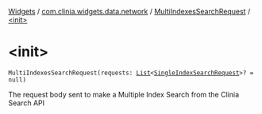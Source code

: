 [Widgets](../../index.md) / [com.clinia.widgets.data.network](../index.md) / [MultiIndexesSearchRequest](index.md) / [&lt;init&gt;](./-init-.md)

# &lt;init&gt;

`MultiIndexesSearchRequest(requests: `[`List`](https://kotlinlang.org/api/latest/jvm/stdlib/kotlin.collections/-list/index.html)`<`[`SingleIndexSearchRequest`](../-single-index-search-request/index.md)`>? = null)`

The request body sent to make a Multiple Index Search from the Clinia Search API

